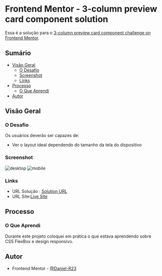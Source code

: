 # Frontend Mentor - 3-column preview card component solution

Essa é a solução para o [3-column preview card component challenge on Frontend Mentor](https://www.frontendmentor.io/challenges/3column-preview-card-component-pH92eAR2-).

## Sumário

- [Visão Geral](#overview)
  - [O Desafio](#the-challenge)
  - [Screenshot](#screenshot)
  - [Links](#links)
- [Processo](#my-process)
  - [O Que Aprendi](#what-i-learned)
- [Autor](#author)


## Visão Geral

### O Desafio

Os usuários deverão ser capazes de:

- Ver o layout ideal dependendo do tamanho da tela do dispositivo

### Screenshot

![desktop](https://user-images.githubusercontent.com/53978097/133122989-5794543e-1d42-4361-9112-c97d68d5fa02.png)
![mobile](https://user-images.githubusercontent.com/53978097/133123095-d6ddba32-08ae-46c7-a442-f0ef477b2d17.png)


### Links

- URL Solução : [Solution URL](https://github.com/Daniel-R23/3-column-preview-card-component)
- URL Site:[Live Site](https://daniel-r23.github.io/3-column-preview-card-component/)

## Processo

### O Que Aprendi

Durante este projeto coloquei em prática o que estava aprendendo sobre CSS FlexBox e design responsivo.


## Autor

- Frontend Mentor - [@Daniel-R23](https://www.frontendmentor.io/profile/Daniel-R23)
